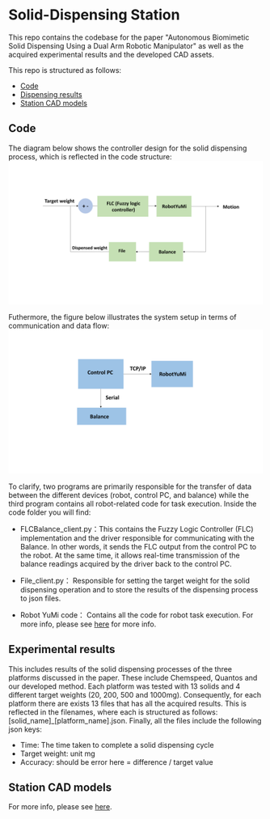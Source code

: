 #  Solid-Dispensing Station

This repo contains the codebase for the paper "Autonomous Biomimetic Solid Dispensing Using a Dual Arm Robotic Manipulator" as well as the acquired experimental results and the developed CAD assets.

This repo is structured as follows: 
- [Code](#code)
- [Dispensing results](#dispensing-results)
- [Station CAD models](#station-cad-models)


## Code

The diagram below shows the controller design for the solid dispensing process, which is reflected in the code structure:
![readme1.png](https://github.com/fourteenjiang/Solid-dispensing/blob/main/readme1.png)

Futhermore, the figure below illustrates the system setup in terms of communication and data flow:
![readme2.png](https://github.com/fourteenjiang/Solid-dispensing/blob/main/readme2.png)

To clarify, two programs are primarily responsible for the transfer of data between the different devices (robot, control PC, and balance) while the third program contains all robot-related code for task execution. Inside the code folder you will find:

  - FLCBalance_client.py：This contains the Fuzzy Logic Controller (FLC) implementation and the driver responsible for communicating with the Balance. In other words, it sends the FLC output from the control PC to the robot. At the same time, it allows real-time transmission of the balance readings acquired by the driver back to the control PC.

  - File_client.py： Responsible for setting the target weight for the solid dispensing operation and to store the results of the dispensing process to json files.

  - Robot YuMi code： Contains all the code for robot task execution. For more info, please see [here](https://github.com/fourteenjiang/Solid-dispensing/blob/172dcfe219b5fe842aeb9c061d4efa964f9e0266/Code/Robot%20YuMi%20code/README.md) for more info.

## Experimental results

This includes results of the solid dispensing processes of the three platforms discussed in the paper. These include Chemspeed, Quantos and our developed method. Each platform was tested with 13 solids and 4 different target weights (20, 200, 500 and 1000mg). Consequently, for each platform there are exists 13 files that has all the acquired results. This is reflected in the filenames, where each is structured as follows: [solid_name]_[platform_name].json. Finally, all the files include the following json keys:

 - Time: The time taken to complete a solid dispensing cycle
 - Target weight: unit mg
 - Accuracy: should be error here = difference / target value

## Station CAD models
For more info, please see [here](https://github.com/fourteenjiang/Solid-dispensing/blob/main/Station%20CAD%20models/README.md).

